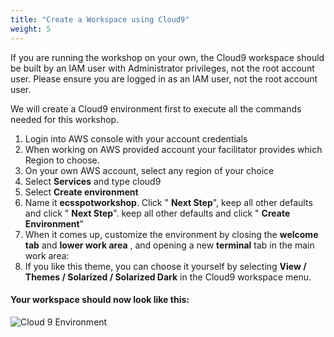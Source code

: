```yaml
---
title: "Create a Workspace using Cloud9"
weight: 5
---
```



If you are running the workshop on your own, the Cloud9 workspace should be built by an IAM user with Administrator privileges, not the root account user. Please ensure you are logged in as an IAM user, not the root account user.

We will create a Cloud9 environment first to execute all the commands needed for this workshop.

1. Login into AWS console with your account credentials
1. When working on AWS provided account your facilitator provides which Region to choose.
1. On your own AWS account, select any region of your choice
1. Select **Services** and type cloud9
1. Select **Create environment**
1. Name it **ecsspotworkshop**. Click " **Next Step**", keep all other defaults and click " **Next Step**".  keep all other defaults and click " **Create Environment**"
1. When it comes up, customize the environment by closing the **welcome tab** and **lower work area** , and opening a new **terminal** tab in the main work area:
1. If you like this theme, you can choose it yourself by selecting **View / Themes / Solarized / Solarized Dark** in the Cloud9 workspace menu.


#### Your workspace should now look like this:
![Cloud 9 Environment](/images/ecs-spot-capacity-providers/cloud9_4.png)
